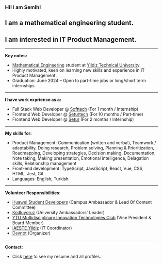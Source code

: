### Hi! I am Semih!
## I am a mathematical engineering student.
## I am interested in IT Product Management.
----- 

**Key notes:**

- [Mathematical Engineering](http://www.bologna.yildiz.edu.tr/index.php?r=program/view&id=37&aid=24) student at [Yildiz Technical University](https://yildiz.edu.tr/en).
- Highly motivated, keen on learning new skills and experience in IT Product Management.
- Graduation: June 2024 – Open to part-time jobs or long/short term internships.

----

**I have work exprience as a:**

- Full Stack Web Developer @ [Softtech](https://www.linkedin.com/company/softtechas/) (For 1 month / Internship)
- Frontend Web Developer @ [Seturtech](https://www.linkedin.com/company/seturtech/) (For 10 months / Part-time)
- Frontend Web Developer @ [Setur](https://www.linkedin.com/company/setur/) (For 2 months / Internship)

----

**My skills for:**

- Product Management: Communication (written and verbal), Teamwork / adaptability, Doing research, Problem solving, Planning & Prioritization, Roadmapping, Developing strategies, Decision making, Documentation, Note taking, Making presentation, Emotional intelligence, Delagation skills, Relationship management
- Front-end development: TypeScript, JavaScript, React, Vue, CSS, HTML, Jest, Git
- Languages: English, Turkish

----

**Volunteer Responsibilities:**

- [Huawei Student Developers](https://developer.huawei.com/consumer/en/programs/hsd/ambassador) (Campus Ambassador & Lead Of Content Committee)
- [Kodluyoruz](https://www.linkedin.com/company/kodluyoruz/) (University Ambassadors' Leader)
- [YTU Multidisciplinary Innovation Technologies Club](https://www.linkedin.com/company/ytumint/) (Vice President & Board Member)
- [IAESTE Yildiz](https://www.linkedin.com/company/iaeste-yildiz/) (IT Coordinator)
- [Devnot](https://www.linkedin.com/in/devnot/) (Organizer)

----

**Contact:**

- Click [here](https://linktr.ee/semihgencturk) to see my resume and all profiles.
